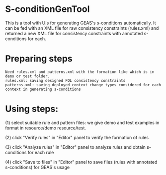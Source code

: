 # S-conditionGenTool
This is a tool with UIs for generating GEAS's s-conditions automatically. It can be fed with an XML file for raw consistency constraints (rules.xml) and returned a new XML file for consistency constraints with annotated s-conditions for each.

# Preparing steps
	Need rules.xml and patterns.xml with the formation like which is in demo or test folder.
	rules.xml: saving designed FOL consistency constraints
	patterns.xml: saving deployed context change types considered for each context in generating s-conditions

# Using steps:
(1) select suitable rule and pattern files: we give demo and test examples in format in resource/demo resource/test.
	
(2) click "Verify rules" in "Editor" panel to verify the formation of rules

(3) click "Analyze rules" in "Editor" panel to analyze rules and obtain s-conditions for each rule

(4) click "Save to files" in "Editor" panel to save files (rules with annotated s-conditions) for GEAS's usage
